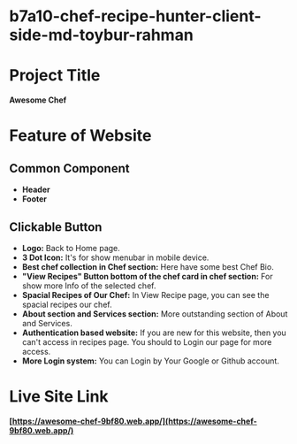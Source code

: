 # b7a10-chef-recipe-hunter-client-side-md-toybur-rahman

# Project Title
**Awesome Chef**

# Feature of Website

## Common Component

- **Header**
- **Footer**

## Clickable Button

- **Logo:** Back to Home page.
- **3 Dot Icon:** It's for show menubar in mobile device.
- **Best chef collection in Chef section:** Here have some best Chef Bio.
- **"View Recipes" Button bottom of the chef card in chef section:** For show more Info of the selected chef.
- **Spacial Recipes of Our Chef:** In View Recipe page, you can see the spacial recipes our chef.
- **About section and  Services section:** More outstanding section of About and Services.
- **Authentication based website:** If you are new for this website, then you can't access in recipes page. You should to Login our page for more access.
- **More Login system:** You can Login by Your Google or Github account.


# Live Site Link

**[https://awesome-chef-9bf80.web.app/](https://awesome-chef-9bf80.web.app/)**



